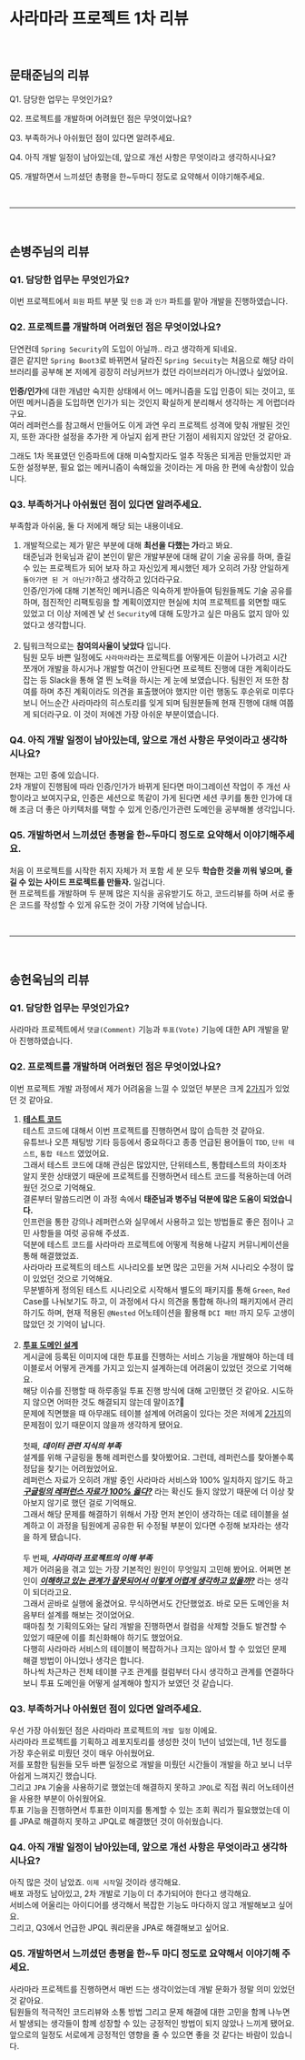 # 사라마라 프로젝트 1차 리뷰

<br>

## 문태준님의 리뷰

Q1. 담당한 업무는 무엇인가요?

Q2. 프로젝트를 개발하며 어려웠던 점은 무엇이었나요?

Q3. 부족하거나 아쉬웠던 점이 있다면 알려주세요.

Q4. 아직 개발 일정이 남아있는데, 앞으로 개선 사항은 무엇이라고 생각하시나요?

Q5. 개발하면서 느끼셨던 총평을 한~두마디 정도로 요약해서 이야기해주세요.

<br><hr><br>

## 손병주님의 리뷰

### Q1. 담당한 업무는 무엇인가요?
이번 프로젝트에서 `회원` 파트 부분 및 `인증` 과 `인가` 파트를 맡아 개발을 진행하였습니다.

### Q2. 프로젝트를 개발하며 어려웠던 점은 무엇이었나요?
단연컨데 `Spring Security`의 도입이 아닐까.. 라고 생각하게 되네요. <br>
결은 같지만 `Spring Boot3`로 바뀌면서 달라진 `Spring Secuity`는 
처음으로 해당 라이브러리를 공부해 본 저에게 굉장히 러닝커브가 컸던 라이브러리가 아니였나 싶었어요. <br>

**인증/인가**에 대한 개념만 숙지한 상태에서 어느 메커니즘을 도입 인증이 되는 것이고, 
또 어떤 메커니즘을 도입하면 인가가 되는 것인지 확실하게 분리해서 생각하는 게 어렵더라구요. <br>
여러 레퍼런스를 참고해서 만들어도 이게 과연 우리 프로젝트 성격에 맞춰 개발된 것인지,
또한 과다한 설정을 추가한 게 아닐지 쉽게 판단 기점이 세워지지 않았던 것 같아요.

그래도 1차 목표였던 인증파트에 대해 미숙할지라도 얼추 작동은 되게끔 만들었지만
과도한 설정부분, 필요 없는 메커니즘이 속해있을 것이라는 게 마음 한 편에 속상함이 있습니다.

### Q3. 부족하거나 아쉬웠던 점이 있다면 알려주세요.
부족함과 아쉬움, 둘 다 저에게 해당 되는 내용이네요.

1. 개발적으로는 제가 맡은 부분에 대해 **최선을 다했는 가**라고 봐요. <br>
태준님과 헌욱님과 같이 본인이 맡은 개발부분에 대해 같이 기술 공유를 하며, 즐길 수 있는 프로젝트가 되어 보자
하고 자신있게 제시했던 제가 오히려 가장 안일하게 `돌아가면 된 거 아닌가?`하고 생각하고 있더라구요. <br>
인증/인가에 대해 기본적인 메커니즘은 익숙하게 받아들여 팀원들께도 기술 공유를 하며, 점진적인 리팩토링을 할 계획이였지만
현실에 치여 프로젝트를 외면할 때도 있었고 더 이상 저에겐 낯 선 `Security`에 대해 도망가고 싶은 마음도 없지 않아 있었다고 생각합니다.
<br><br>
2. 팀워크적으로는 **참여의사율이 낮았다** 입니다. <br>
팀원 모두 바쁜 일정에도 `사라마라`라는 프로젝트를 어떻게든 이끌어 나가려고 시간 쪼개어 개발을 하시거나
개발할 여건이 안된다면 프로젝트 진행에 대한 계획이라도 잡는 등 Slack을 통해 열 띈 노력을 하시는 게 눈에 보였습니다.
팀원인 저 또한 참여를 하며 추진 계획이라도 의견을 표출했어야 했지만 이런 행동도 후순위로 미루다보니
어느순간 사라마라의 히스토리를 잊게 되며 팀원분들께 현재 진행에 대해 여쭙게 되더라구요. 이 것이 저에겐 가장 아쉬운 부분이였습니다.

### Q4. 아직 개발 일정이 남아있는데, 앞으로 개선 사항은 무엇이라고 생각하시나요?
현재는 고민 중에 있습니다. <br>
2차 개발이 진행됨에 따라 인증/인가가 바뀌게 된다면 마이그레이션 작업이 주 개선 사항이라고 보여지구요,
인증은 세션으로 똑같이 가게 된다면 세션 쿠키를 통한 인가에 대해 조금 더 좋은 아키텍처를 택할 수 있게
인증/인가관련 도메인을 공부해볼 생각입니다.

### Q5. 개발하면서 느끼셨던 총평을 한~두마디 정도로 요약해서 이야기해주세요.
처음 이 프로젝트를 시작한 취지 자체가 저 포함 세 분 모두 **학습한 것을 끼워 넣으며, 즐길 수 있는 사이드 프로젝트를 만들자.** 일겁니다. <br>
현 프로젝트를 개발하며 두 분께 많은 지식을 공유받기도 하고, 코드리뷰를 하며 서로 좋은 코드를 작성할 수 있게 유도한 것이 가장 기억에 남습니다. <br>



<br><hr><br>

## 송헌욱님의 리뷰

### Q1. 담당한 업무는 무엇인가요?
사라마라 프로젝트에서 `댓글(Comment)` 기능과 `투표(Vote)` 기능에 대한 API 개발을 맡아 진행하였습니다.

### Q2. 프로젝트를 개발하며 어려웠던 점은 무엇이었나요?
이번 프로젝트 개발 과정에서 제가 어려움을 느낄 수 있었던 부분은 크게 <u>2가지</u>가 있었던 것 같아요.

1. **<u>테스트 코드</u>** </br>
   테스트 코드에 대해서 이번 프로젝트를 진행하면서 많이 습득한 것 같아요. </br>
   유튜브나 오픈 채팅방 기타 등등에서 중요하다고 종종 언급된 용어들이 `TDD`, `단위 테스트`, `통합 테스트` 였었어요. </br>
   그래서 테스트 코드에 대해 관심은 많았지만, 단위테스트, 통합테스트의 차이조차 알지 못한 상태였기 때문에 프로젝트를 진행하면서 테스트 코드를 적용하는데 어려웠던 것으로 기억해요. </br>
   결론부터 말씀드리면 이 과정 속에서 **태준님과 병주님 덕분에 많은 도움이 되었습니다.** </br>
   인프런을 통한 강의나 레퍼런스와 실무에서 사용하고 있는 방법들로 좋은 점이나 고민 사항들을 여럿 공유해 주셨죠. </br>
   덕분에 테스트 코드를 사라마라 프로젝트에 어떻게 적용해 나갈지 커뮤니케이션을 통해 해결했었죠. </br>
   사라마라 프로젝트의 테스트 시나리오를 보면 많은 고민을 거쳐 시나리오 수정이 많이 있었던 것으로 기억해요. </br>
   무분별하게 정의된 테스트 시나리오로 시작해서 별도의 패키지를 통해 `Green`, `Red` Case를 나눠보기도 하고, 이 과정에서 다시 의견을 통합해 하나의 패키지에서 관리하기도 하며, 현재 적용된 `@Nested` 어노테이션을 활용해 `DCI 패턴` 까지 모두 고생이 많았던 것 기억이 납니다.
   <br/><br/>
2. **<u>투표 도메인 설계</u>** </br>
   게시글에 등록된 이미지에 대한 투표를 진행하는 서비스 기능을 개발해야 하는데 테이블로서 어떻게 관계를 가지고 있는지 설계하는데 어려움이 있었던 것으로 기억해요. </br>
   해당 이슈를 진행할 때 하루종일 투표 진행 방식에 대해 고민했던 것 같아요. 시도하지 않으면 어떠한 것도 해결되지 않는데 말이죠?🤣 </br>
   문제에 직면했을 때 아무래도 테이블 설계에 어려움이 있다는 것은 저에게 <u>2가지</u>의 문제점이 있기 때문이지 않을까 생각하게 됐어요. </br>
   <br/> 첫째, ***데이터 관련 지식의 부족*** </br>
   설계를 위해 구글링을 통해 레퍼런스를 찾아봤어요. 그런데, 레퍼런스를 찾아볼수록 정답을 찾기는 어려웠었어요. </br>
   레퍼런스 자료가 오히려 개발 중인 사라마라 서비스와 100% 일치하지 않기도 하고 ***<u>구글링의 레퍼런스 자료가 100% 옳다?</u>*** 라는 확신도 들지 않았기 때문에 더 이상 찾아보지 않기로 했던 걸로 기억해요. </br>
   그래서 해당 문제를 해결하기 위해서 가장 먼저 본인이 생각하는 데로 테이블을 설계하고 이 과정을 팀원에게 공유한 뒤 수정될 부분이 있다면 수정해 보자라는 생각을 하게 됐습니다. </br>
   <br/> 두 번째, ***사라마라 프로젝트의 이해 부족*** </br>
   제가 어려움을 겪고 있는 가장 기본적인 원인이 무엇일지 고민해 봤어요. 어쩌면 본인이 ***<u>이해하고 있는 관계가 잘못되어서 이렇게 어렵게 생각하고 있을까?</u>*** 라는 생각이 되더라고요. </br>
   그래서 곧바로 실행에 옮겼어요. 무식하면서도 간단했었죠. 바로 모든 도메인을 처음부터 설계를 해보는 것이었어요. </br>
   때마침 첫 기획의도와는 달리 개발을 진행하면서 컬럼을 삭제할 것들도 발견할 수 있었기 때문에 이를 최신화해야 하기도 했었어요. </br>
   다행히 사라마라 서비스의 테이블이 복잡하거나 크지는 않아서 할 수 있었던 문제 해결 방법이 아니었나 생각은 합니다. </br>
   하나씩 차근차근 전체 테이블 구조 관계를 컬럼부터 다시 생각하고 관계를 연결하다 보니 투표 도메인을 어떻게 설계해야 할지가 보였던 것 같습니다. </br>

### Q3. 부족하거나 아쉬웠던 점이 있다면 알려주세요.
우선 가장 아쉬웠던 점은 사라마라 프로젝트의 `개발 일정` 이에요. </br>
사라마라 프로젝트를 기획하고 레포지토리를 생성한 것이 1년이 넘었는데, 1년 정도를 가장 후순위로 미뤘던 것이 매우 아쉬웠어요. </br>
저를 포함한 팀원들 모두 바쁜 일정으로 개발을 미뤘던 시간들이 개발을 하고 보니 너무 아쉽게 느껴지긴 했습니다. </br>
그리고 `JPA` 기술을 사용하기로 했었는데 해결하지 못하고 `JPQL`로 직접 쿼리 어노테이션을 사용한 부분이 아쉬웠어요. </br>
투표 기능을 진행하면서 투표한 이미지를 통계할 수 있는 조회 쿼리가 필요했었는데 이를 JPA로 해결하지 못하고 JPQL로 해결했던 것이 아쉬웠습니다.

### Q4. 아직 개발 일정이 남아있는데, 앞으로 개선 사항은 무엇이라고 생각하시나요?
아직 많은 것이 남았죠. `이제 시작`일 것이라 생각해요. </br>
배포 과정도 남아있고, 2차 개발로 기능이 더 추가되어야 한다고 생각해요. </br>
서비스에 어울리는 아이디어를 생각해서 복잡한 기능도 마다하지 않고 개발해보고 싶어요. </br>
그리고, Q3에서 언급한 JPQL 쿼리문을 JPA로 해결해보고 싶어요.

### Q5. 개발하면서 느끼셨던 총평을 한~두 마디 정도로 요약해서 이야기해 주세요.
사라마라 프로젝트를 진행하면서 매번 드는 생각이었는데 개발 문화가 정말 의미 있었던 것 같아요. </br>
팀원들의 적극적인 코드리뷰와 소통 방법 그리고 문제 해결에 대한 고민을 함께 나누면서 발생되는 생각들이 함께 성장할 수 있는 긍정적인 방법이 되지 않았나 느끼게 됐어요. </br>
앞으로의 일정도 서로에게 긍정적인 영향을 줄 수 있으면 좋을 것 같다는 바람이 있습니다.

